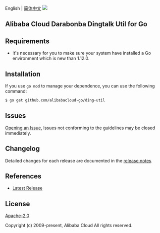 English | [简体中文](README-CN.md)
![](https://aliyunsdk-pages.alicdn.com/icons/AlibabaCloud.svg)

## Alibaba Cloud Darabonba Dingtalk Util for Go

## Requirements
- It's necessary for you to make sure your system have installed a Go environment which is new than 1.12.0.

## Installation
If you use `go mod` to manage your dependence, you can use the following command:

```sh
$ go get github.com/alibabacloud-go/ding-util
```

## Issues
[Opening an Issue](https://github.com/aliyun/darabonba-dingtalk-util/issues/new), Issues not conforming to the guidelines may be closed immediately.

## Changelog
Detailed changes for each release are documented in the [release notes](./ChangeLog.txt).

## References
* [Latest Release](https://github.com/aliyun/darabonba-dingtalk-util/releases)

## License
[Apache-2.0](http://www.apache.org/licenses/LICENSE-2.0)

Copyright (c) 2009-present, Alibaba Cloud All rights reserved.